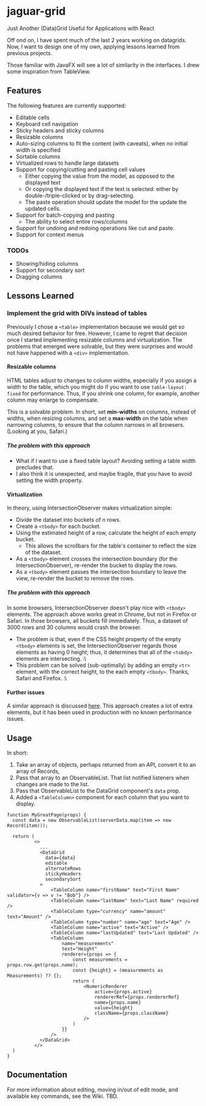 # jaguar-grid
Just Another (Data)Grid Useful for Applications with React

Off ond on, I have spent much of the last 2 years working on datagrids. Now, I want to design one of my own, applying lessons learned from previous projects.

Those familiar with JavaFX will see a lot of similarity in the interfaces.  I drew some inspiration from TableView.

## Features
The following features are currently supported:

* Editable cells
* Keyboard cell navigation
* Sticky headers and sticky columns
* Resizable columns
* Auto-sizing columns to fit the content (with caveats), when no initial width is specified
* Sortable columns
* Virtualized rows to handle large datasets
* Support for copying/cutting and pasting cell values
    * Either copying the value from the model, as opposed to the displayed text
    * Or copying the displayed text if the text is selected:  either by double-/triple-clicked or by drag-selecting.
    * The paste operation should update the model for the update the updated cells.
* Support for batch-copying and pasting
    * The ability to select entire rows/columns
* Support for undoing and redoing operations like cut and paste.
* Support for context menus


### TODOs
* Showing/hiding columns
* Support for secondary sort
* Dragging columns



## Lessons Learned
### Implement the grid with DIVs instead of tables
Previously I chose a `<table>` implementation because we would get so much desired behavior for free. However, I came to regret that decision once I started implementing resizable columns and virtualization.  The problems that emerged were solvable, but they were surprises and would not have happened with a `<div>` implementation.

#### Resizable columns
HTML tables adjust to changes to column widths, especially if you assign a width to the table, which you might do if you want to use `table-layout: fixed` for performance.  Thus, if you shrink one column, for example, another column may enlarge to compensate.

This is a solvable problem.  In short, set **min-widths** on columns, instead of widths, when resizing columns, and set a **max-width** on the table when narrowing columns, to ensure that the column narrows in all browsers. (Looking at you, Safari.)

##### The problem with this approach
* What if I want to use a fixed table layout?  Avoiding setting a table width precludes that.
* I also think it is unexpected, and maybe fragile, that you have to avoid setting the width property.


#### Virtualization
In theory, using IntersectionObserver makes virtualization simple:
* Divide the dataset into buckets of _n_ rows.
* Create a `<tbody>` for each bucket.
* Using the estimated height of a row, calculate the height of each empty bucket.
    * This allows the scrollbars for the table's container to reflect the size of the dataset.
* As a `<tbody>` element crosses the intersection boundary (for the IntersectionObserver), re-render the bucket to display the rows.
* As a `<tbody>` element passes the intersection boundary to leave the view, re-render the bucket to remove the rows.

##### The problem with this approach
In some browsers, IntersectionObserver doesn't play nice with `<tbody>` elements. The approach above works great in Chrome, but not in Firefox or Safari. In those browsers, all buckets fill immediately. Thus, a dataset of 3000 rows and 30 columns would crash the browser.
* The problem is that, even if the CSS height property of the empty `<tbody>` elements is set, the IntersectionObserver regards those elements as having 0 height; thus, it determines that all of the `<tobdy>` elements are intersecting. :\
* This problem can be solved (sub-optimally) by adding an empty `<tr>` element, with the correct height, to the each empty `<tbody>`.  Thanks, Safari and Firefox. :\


#### Further issues
A similar approach is discussed [here](https://gusruss89.medium.com/super-simple-list-virtualization-in-react-with-intersectionobserver-ca340fe98a34).
This approach creates a lot of extra elements, but it has been used in production with no known performance issues.



## Usage
In short:
1. Take an array of objects, perhaps returned from an API, convert it to an array of Records,
2. Pass that array to an ObservableList. That list notified listeners when changes are made to the list.
3. Pass that ObservableList to the DataGrid component's `data` prop.
4. Added a `<TableColumn>` component for each column that you want to display.

```tsx
function MyGreatPage(props) {
  const data = new ObservableList(serverData.map(item => new Record(item)));

  return (
          <>
            ...
            <DataGrid
              data={data}
              editable
              alternateRows
              stickyHeaders
              secondarySort
            >
                <TableColumn name="firstName" text="First Name" validator={v => v != "Bob"} />
                <TableColumn name="lastName" text="Last Name" required />
                <TableColumn type="currency" name="amount" text="Amount" />
                <TableColumn type="number" name="age" text="Age" />
                <TableColumn name="active" text="Active" />
                <TableColumn name="lastUpdated" text="Last Updated" />
                <TableColumn
                    name="measurements"
                    text="Height"
                    renderer={props => {
                        const measurements = props.row.get(props.name);
                        const {height} = (measurements as Measurements) ?? {};
                        return (
                            <NumericRenderer
                                active={props.active}
                                rendererRef={props.rendererRef}
                                name={props.name}
                                value={height}
                                className={props.className}
                            />
                        )
                    }}
                />
            </DataGrid>
          </>
  )
}
```

## Documentation
For more information about editing, moving in/out of edit mode, and available key commands, see the Wiki.
TBD.